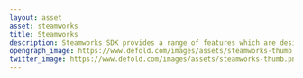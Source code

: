 ```yaml
---
layout: asset
asset: steamworks
title: Steamworks
description: Steamworks SDK provides a range of features which are designed to help ship your application or game on Steam in an efficient manner.
opengraph_image: https://www.defold.com/images/assets/steamworks-thumb.png
twitter_image: https://www.defold.com/images/assets/steamworks-thumb.png
---
```


